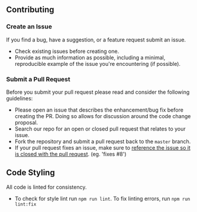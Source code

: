## Contributing

### Create an Issue

If you find a bug, have a suggestion, or a feature request submit an issue.

- Check existing issues before creating one.
- Provide as much information as possible, including a minimal, reproducible example of the issue you're encountering (if possible).

### Submit a Pull Request

Before you submit your pull request please read and consider the following guidelines:

- Please open an issue that describes the enhancement/bug fix before creating the PR. Doing so allows for discussion around the code change proposal.
- Search our repo for an open or closed pull request that relates to your issue.
- Fork the repository and submit a pull request back to the `master` branch.
- If your pull request fixes an issue, make sure to [reference the issue so it is closed with the pull request](https://github.com/gitbucket/gitbucket/wiki/How-to-Close-Reference-issues-&-pull-request). (eg. 'fixes #8')

## Code Styling

All code is linted for consistency.

- To check for style lint run `npm run lint`. To fix linting errors, run `npm run lint:fix`
